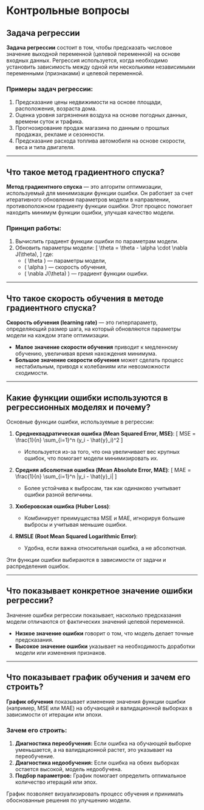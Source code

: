 # Контрольные вопросы

## Задача регрессии
**Задача регрессии** состоит в том, чтобы предсказать числовое значение выходной переменной (целевой переменной) на основе входных данных. Регрессия используется, когда необходимо установить зависимость между одной или несколькими независимыми переменными (признаками) и целевой переменной.

### Примеры задач регрессии:
1. Предсказание цены недвижимости на основе площади, расположения, возраста дома.
2. Оценка уровня загрязнения воздуха на основе погодных данных, времени суток и трафика.
3. Прогнозирование продаж магазина по данным о прошлых продажах, рекламе и сезонности.
4. Предсказание расхода топлива автомобиля на основе скорости, веса и типа двигателя.

---

## Что такое метод градиентного спуска?
**Метод градиентного спуска** — это алгоритм оптимизации, используемый для минимизации функции ошибки. Он работает за счет итеративного обновления параметров модели в направлении, противоположном градиенту функции ошибки. Этот процесс помогает находить минимум функции ошибки, улучшая качество модели.

### Принцип работы:
1. Вычислить градиент функции ошибки по параметрам модели.
2. Обновить параметры модели: 
   \[
   \theta = \theta - \alpha \cdot \nabla J(\theta),
   \]
   где:
   - \( \theta \) — параметры модели,
   - \( \alpha \) — скорость обучения,
   - \( \nabla J(\theta) \) — градиент функции ошибки.

---

## Что такое скорость обучения в методе градиентного спуска?
**Скорость обучения (learning rate)** — это гиперпараметр, определяющий размер шага, на который обновляются параметры модели на каждом этапе оптимизации. 

- **Малое значение скорости обучения** приводит к медленному обучению, увеличивая время нахождения минимума.
- **Большое значение скорости обучения** может сделать процесс нестабильным, приводя к колебаниям или невозможности сходимости.

---

## Какие функции ошибки используются в регрессионных моделях и почему?
Основные функции ошибки, используемые в регрессии:
1. **Среднеквадратическая ошибка (Mean Squared Error, MSE)**:
   \[
   MSE = \frac{1}{n} \sum_{i=1}^n (y_i - \hat{y}_i)^2
   \]
   - Используется из-за того, что она увеличивает вес крупных ошибок, что помогает модели минимизировать их.
   
2. **Средняя абсолютная ошибка (Mean Absolute Error, MAE)**:
   \[
   MAE = \frac{1}{n} \sum_{i=1}^n |y_i - \hat{y}_i|
   \]
   - Более устойчива к выбросам, так как одинаково учитывает ошибки разной величины.

3. **Хюберовская ошибка (Huber Loss)**:
   - Комбинирует преимущества MSE и MAE, игнорируя большие выбросы и учитывая меньшие ошибки.

4. **RMSLE (Root Mean Squared Logarithmic Error)**:
   - Удобна, если важна относительная ошибка, а не абсолютная.

Эти функции ошибки выбираются в зависимости от задачи и распределения ошибок.

---

## Что показывает конкретное значение ошибки регрессии?
Значение ошибки регрессии показывает, насколько предсказания модели отличаются от фактических значений целевой переменной. 

- **Низкое значение ошибки** говорит о том, что модель делает точные предсказания.
- **Высокое значение ошибки** указывает на необходимость доработки модели или изменения признаков.

---

## Что показывает график обучения и зачем его строить?
**График обучения** показывает изменение значения функции ошибки (например, MSE или MAE) на обучающей и валидационной выборках в зависимости от итерации или эпохи.

### Зачем его строить:
1. **Диагностика переобучения:** Если ошибка на обучающей выборке уменьшается, а на валидационной растет, это указывает на переобучение.
2. **Диагностика недообучения:** Если ошибка на обеих выборках остается высокой, модель недообучена.
3. **Подбор параметров:** График помогает определить оптимальное количество итераций или эпох.

График позволяет визуализировать процесс обучения и принимать обоснованные решения по улучшению модели.